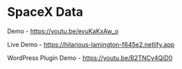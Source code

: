 # SpaceX Data

Demo - https://youtu.be/evuKaKxAw_o

Live Demo - https://hilarious-lamington-f645e2.netlify.app

WordPress Plugin Demo - https://youtu.be/B2TNCy4QiD0
